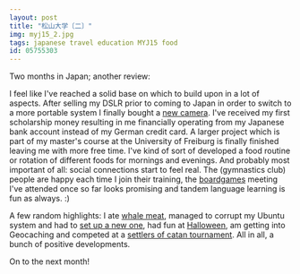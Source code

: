 ```yaml
---
layout: post
title: "松山大学〔二〕"
img: myj15_2.jpg
tags: japanese travel education MYJ15 food
id: 05755303
---
```


Two months in Japan; another review:

I feel like I've reached a solid base on which to build upon in a lot of aspects. After selling my DSLR prior to coming to Japan in order to switch to a more portable system I finally bought a [new camera](static/img/blog/myj15_add6.jpg). I've received my first scholarship money resulting in me financially operating from my Japanese bank account instead of my German credit card. A larger project which is part of my master's course at the University of Freiburg is finally finished leaving me with more free time. I've kind of sort of developed a food routine or rotation of different foods for mornings and evenings. And probably most important of all: social connections start to feel real. The <!-- mixlang:体操部:taisōbu --> (gymnastics club) people are happy each time I join their training, the [boardgames](static/img/blog/myj15_add9.jpg) meeting I've attended once so far looks promising and tandem language learning is fun as always. :)

A few random highlights: I ate [whale meat](static/img/blog/myj15_add8.jpg), managed to corrupt my Ubuntu system and had to [set up a new one](static/img/blog/myj15_add7.jpg), had fun at [Halloween](static/img/blog/myj15_add10.jpg), am getting into Geocaching and competed at a [settlers of catan tournament](static/img/blog/myj15_add11.jpg). All in all, a bunch of positive developments.

On to the next month!